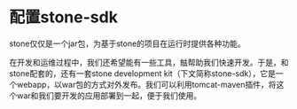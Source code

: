 # 配置stone-sdk

stone仅仅是一个jar包，为基于stone的项目在运行时提供各种功能。

在开发和运维过程中，我们还希望能有一些工具，䏻帮助我们快速开发。于是，和stone配套的，还有一套stone development kit（下文简称stone-sdk），它是一个webapp，以war包的方式对外发布。我们可以利用tomcat-maven插件，将这个war和我们要开发的应用部署到一起，便于我们使用。